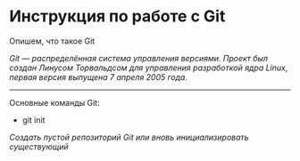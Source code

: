 # Инструкция по работе с Git

Опишем, что такое Git

*Git — распределённая система управления версиями. Проект был создан Линусом Торвальдсом для управления разработкой ядра Linux, первая версия выпущена 7 апреля 2005 года.*

****
Основные команды Git:

* git init

*Создать пустой репозиторий Git или вновь инициализировать существующий*


